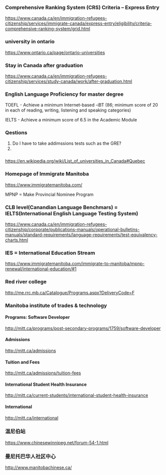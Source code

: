 ### Comprehensive Ranking System (CRS) Criteria – Express Entry
https://www.canada.ca/en/immigration-refugees-citizenship/services/immigrate-canada/express-entry/eligibility/criteria-comprehensive-ranking-system/grid.html

### university in ontario

https://www.ontario.ca/page/ontario-universities

### Stay in Canada after graduation

https://www.canada.ca/en/immigration-refugees-citizenship/services/study-canada/work/after-graduation.html


### English Language Proficiency for master degree

TOEFL - Achieve a minimum Internet-based -iBT (86; minimum score of 20 in each of reading, writing, listening and speaking categories)

IELTS - Achieve a minimum score of 6.5 in the Academic Module

### Qestions

1. Do I have to take addimssions tests such as the GRE?
2. 


###

https://en.wikipedia.org/wiki/List_of_universities_in_Canada#Quebec <br>




### Homepage of Immigrate Manitoba 

https://www.immigratemanitoba.com/<br>

MPNP = Make Provincial Nominee Program<br>


### CLB level(Canandian Language Benchmars) = IELTS(International English Language Testing System)

https://www.canada.ca/en/immigration-refugees-citizenship/corporate/publications-manuals/operational-bulletins-manuals/standard-requirements/language-requirements/test-equivalency-charts.html<br>

### IES = International Education Stream

https://www.immigratemanitoba.com/immigrate-to-manitoba/mpnp-renewal/international-education/#1<br>

### Red river college

http://me.rrc.mb.ca/Catalogue/Programs.aspx?DeliveryCode=F<br>

### Manitoba institute of trades & technology

#### Programs: Software Developer

http://mitt.ca/programs/post-secondary-programs/1759/software-developer

#### Admissions

http://mitt.ca/admissions<br>

#### Tuition and Fees

http://mitt.ca/admissions/tuition-fees<br>

#### International Student Health Insurance

http://mitt.ca/current-students/international-student-health-insurance<br>

#### International

http://mitt.ca/international<br>


###  温尼伯站
https://www.chinesewinnipeg.net/forum-54-1.html<br>

### 曼尼托巴华人社区中心
http://www.manitobachinese.ca/<br>
















